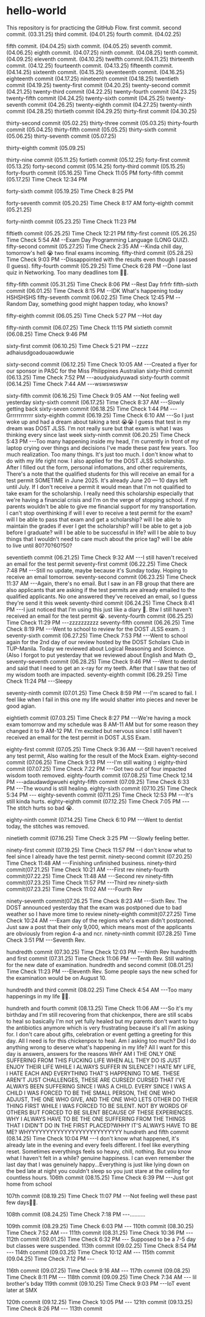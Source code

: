 # hello-world
This repository is for practicing the GitHub Flow.
first commit.
second commit. (03.31.25)
third commit. (04.01.25)
fourth commit. (04.02.25)

fifth commit. (04.04.25)
sixth commit. (04.05.25)
seventh commit. (04.06.25)
eighth commit. (04.07.25)
ninth commit. (04.08.25)
tenth commit. (04.09.25)
eleventh commit. (04.10.25)
twelfth commit.(04.11.25)
thirteenth commit. (04.12.25) 
fourteenth commit. (04.13.25)
fifteenth commit. (04.14.25)
sixteenth commit. (04.15.25)
seventeenth commit. (04.16.25)
eighteenth commit (04.17.25)
nineteenth commit (04.18.25)
twentieth commit (04.19.25)
twenty-first commit (04.20.25)
twenty-second commit (04.21.25)
twenty-third commit (04.22.25)
twenty-fourth commit (04.23.25)
twenty-fifth commit (04.24.25)
twenty-sixth commit (04.25.25)
twenty-seventh commit (04.26.25)
twenty-eighth commit (04.27.25)
twenty-ninth commit (04.28.25)
thirtieth commit (04.29.25)
thirty-first commit (04.30.25)

thirty-second commit (05.02.25)
thirty-three commit (05.03.25)
thirty-fourth commit (05.04.25)
thirty-fifth commit (05.05.25)
thirty-sixth commit (05.06.25)
thirty-seventh commit (05.07.25)

thirty-eighth commit (05.09.25)

thirty-nine commit (05.11.25) 
fortieth commit (05.12.25)
forty-first commit (05.13.25)
forty-second commit (05.14.25)
forty-third commit (05.15.25)
forty-fourth commit (05.16.25) Time Check 11:05 PM
forty-fifth commit (05.17.25) Time Check 12:34 PM

forty-sixth commit (05.19.25) Time Check 8:25 PM

forty-seventh commit (05.20.25) Time Check 8:17 AM
forty-eighth commit (05.21.25)

forty-ninth commit (05.23.25) Time Check 11:23 PM

fiftieth commit (05.25.25) Time Check 12:21 PM
fifty-first commit (05.26.25) Time Check 5:54 AM --Exam Day Programming Language (LONG QUIZ).
fifty-second commit (05.27.25) Time Check 2:35 AM --Kinda chill day, tomorrow's hell 😭 two final exams incoming.
fifty-third commit (05.28.25) Time Check 9:03 PM --Dissappointed with the results even though I passed (I guess).
fifty-fourth commit (05.29.25) Time Check  6:28 PM --Done last quiz in Networking. Too many deadlines tom 😵‍💫.

fifty-fifth commit (05.31.25) Time Check 8:06 PM --Rest Day frfrfr
fifth-sixth commit (06.01.25) Time Check 8:15 PM --IDK What's happening today HSHSHSHS
fifty-seventh commit (06.02.25) Time Check 12:45 PM --Random Day, something good might happen today, who knows? 


fifty-eighth commit (06.05.25) Time Check 5:27 PM --Hot day

fifty-ninth commit (06.07.25) Time Check 11:15 PM 
sixtieth commit (06.08.25) Time Check 9:46 PM

sixty-first commit (06.10.25) Time Check 5:21 PM --zzzz adhaiusdgoadouaowduwie

sixty-second commit (06.12.25) Time Check 10:05 AM ---Created a flyer for our sponsor in PASC for the Miss Philippines Australian 
sixty-third commit (06.13.25) Time Check 7:52 PM ---aoudyaiudyuwadi
sixty-fourth commit (06.14.25) Time Check 7:44 AM ---wswswswsw

sixty-fifth commit (06.16.25) Time Check 9:05 AM ---Not feeling well yesterday
sixty-sixth commit (06.17.25) Time Check 8:37 AM ---Slowly getting back
sixty-seven commit (06.18.25) Time Check 1:44 PM ---Grrrrrrrrrrr
sixty-eighth commit (06.19.25) Time Check 6:10 AM ---So I just woke up and had a dream about taking a test 😭😭 I guess that test in my dream was DOST JLSS. I'm not really sure but that exam is what I was thinking every since last week
sixty-ninth commit (06.20.25) Time Check 5:43 PM ---Too many happening inside my head, I'm currently in front of my laptop crying over things and decisions I've made these past few years. Too much realization. Too many things. It's just too much. I don't know what to do with my life right now. I also applied for the DOST JLSS scholarship. After I filled out the form, personal infomations, and other requirements, There's a note that the qualified students for this will receive an email for a test permit SOMETIME in June 2025. It's already June 20 — 10 days left until July. If I don't receive a permit it would mean that I'm not qualified to take exam for the scholarship. I really need this scholarship especially that we're having a financial crisis and I'm on the verge of stopping school. if my parents wouldn't be able to give me financial support for my transportation. I can't stop overthinking if will I ever to receive a test permit for the exam? will I be able to pass that exam and get a scholarship? will I be able to maintain the grades if ever I get the scholarship? will I be able to get a job before I graduate? will I be able to be successful in life? will I be able to buy things that I wouldn't need to care much about the price tag? will I be able to live until 80?70?60?50?  

seventieth commit (06.21.25) Time Check 9:32 AM ---I still haven't received an email for the test permit
seventy-first commit (06.22.25) Time Check 7:48 PM ---Still no update, maybe because it's Sunday today. Hoping to receive an email tomorrow.
seventy-second commit (06.23.25) Time Check 11:37 AM ---Again, there's no email. But I saw in an FB group that there are also applicants that are asking if the test permits are already emailed to the qualified applicants. No one answered they've received an email, so I guess they're send it this week 
seventy-third commit (06.24.25) Time Check 8:41 PM ---I just noticed that I'm using this just like a diary 🤣. Btw I still haven't received an email for the test permit 😭.
seventy-fourth commit (06.25.25) Time Check  11:29 PM ---zzzzzzzzzz
seventy-fifth commit (06.26.25) Time Check 8:19 PM ---Went to school to review for the DOST JLSS exam. :)
seventy-sixth commit (06.27.25) Time Check 7:53 PM ---Went to school again for the 2nd day of our review hosted by the DOST Scholars Club in TUP-Manila. Today we reviewed about Logical Reasoning and Science. (Also I forgot to put yesterday that we reviewed about English and Math 😊_
seventy-seventh commit (06.28.25) Time Check 9:46 PM ---Went to dentist and said that I need to get an x-ray for my teeth. After that I saw that two of my wisdom tooth are impacted.
seventy-eighth commit (06.29.25) Time Check 11:24 PM ---Sleepy

seventy-ninth commit (07.01.25) Time Check 8:59 PM ---I'm scared to fail. I feel like when I fail in this one my life would shatter into pieces and never be good agian.

eightieth commit (07.03.25) Time Check 8:27 PM ---We're having a mock exam tomorrow and my schedule was 8 AM-11 AM but for some reason they changed it to 9 AM-12 PM. I'm excited but nervous since I still haven't received an email for the test permit in DOST JLSS Exam.

eighty-first commit (07.05.25) Time Check 9:36 AM ---Still haven't received any test permit, Also waiting for the result of the Mock Exam.
eighty-second commit (07.06.25) Time Check 9:13 PM ---I'm still waiting :)
eighty-third commit (07.07.25) Time Check 7:22 PM ---Got two out of four impacted wisdom tooth removed. 
eighty-fourth commit (07.08.25) Time Check 12.14 PM ---adaudawdgwuehi
eighty-fifth commit (07.09.25) Time Check 6:33 PM ---The wound is still healing.
eighty-sixth commit (07.10.25) Time Check 5:34 PM ---
eighty-seventh commit (07.11.25) Time Check 12:53 PM ---It's still kinda hurts.
eighty-eighth commit (07.12.25) Time Check 7:05 PM ---The stitch hurts so bad 😭.

eighty-ninth commit (07.14.25) Time Check 6:10 PM ---Went to dentist today, the stitches was removed.

ninetieth commit (07.16.25) Time Check 3:25 PM ---Slowly feeling better.


ninety-first commit (07.19.25) Time Check 11:57 PM --I don't know what to feel since I already have the test permit.
ninety-second commit (07.20.25) Time Check 11:48 AM ---Finishing unfinished business.
ninety-third commit(07.21.25) Time Check 10:21 AM ---First rev
ninety-fourth commit(07.22.25) Time Check 11:48 AM ---Second rev
ninety-fifth commit(07.23.25) Time Check 11:57 PM ---Third rev
ninety-sixth commit(07.23.25) Time Check 11:02 AM ---Fourth Rev

ninety-seventh commit(07.26.25 Time Check 8:23 AM ---Sixth Rev. The DOST announced yesterday that the exam was postponed due to bad weather so I have more time to review
ninety-eighth commit(07.27.25) Time Check 10:24 AM ---Exam day of the regions who's exam didn't postponed. Just saw a post that their only 9,000, which means most of the applicants are obviously from region 4-a and ncr.
ninety-ninth commit (07.28.25) Time Check 3:51 PM ---Seventh Rev.

hundredth commit (07.30.25) Time Check 12:03 PM ---Ninth Rev
hundredth and first commit (07.31.25) Time Check 11:06 PM ---Tenth Rev. Still waiting for the new date of examination. 
hundredth and second commit (08.01.25) Time Check 11:23 PM ---Eleventh Rev. Some people says the new sched for the examination would be on August 10.

hundredth and third commit (08.02.25) Time Check 4:54 AM ---Too many happenings in my life 😵‍💫.










hundreth and fourth commit (08.13.25) Time Check 11:06 AM ---So it's my birthday and I'm still recovering from that chickenpox, there are still scabs to heal so basically I'm not yet fully healed but my parents don't want to buy the antibiotics anymore which is very frustrating because it's all I'm asking for. I don't care about gifts, celebration or event getting a greeting for this day. All I need is for this chickenpox to heal. Am I asking too much? Did I do anything wrong to deserve what's happening in my life? All I want for this day is answers, answers for the reasons WHY AM I THE ONLY ONE SUFFERING FROM THIS FUCKING LIFE WHEN ALL THEY DO IS JUST ENJOY THEIR LIFE WHILE I ALWAYS SUFFER IN SILENCE? I HATE MY LIFE, I HATE EACH AND EVERYTHING THAT'S HAPPENING TO ME. THESE AREN'T JUST CHALLENGES, THESE ARE CURSED! CURSED THAT I'VE ALWAYS BEEN SUFFERING SINCE I WAS A CHILD. EVERY SINCE I WAS A CHILD I WAS FORCED TO BE THE SMALL PERSON, THE ONE WHO ADJUST, THE ONE WHO GIVE, AND THE ONE WHO LETS OTHER DO THEIR THING FIRST WHILE I WAS FORCED TO BE SILENT. NOT BY WORDS OF OTHERS BUT FORCED TO BE SILENT BECAUSE OF THESE EXPERIENCES. WHY I ALWAYS HAVE TO BE THE ONE SUFFERING FROM THE THINGS THAT I DIDN'T DO IN THE FIRST PLACED?WHHY IT'S ALWAYS HAVE TO BE ME? WHYYYYYYYYYYYYYYYYYYYYYYYYYY
hundreth and fifth commit (08.14.25) Time Check 10:04 PM ---I don't know what happened, it's already late in the evening and every feels different. I feel like everything reset. Sometimes everythings feels so heavy, chill, nothing. But you know what I haven't felt in a while? genuine happiness. I can even remember the last day that I was genuinely happy...Everything is just like lying down on the bed late at night you couldn't sleep so you just stare at the ceiling for countless hours.
106th commit (08.15.25) Time Check 6:39 PM ---Just got home from school



107th commit (08.19.25) Time Check 11:07 PM ---Not feeling well these past few days😵‍💫.




108th commit (08.24.25) Time Check 7:18 PM ---..........




109th commit (08.29.25) Time Check 6:03 PM ---
110th commit (08.30.25) Time Check 7:52 AM ---
111th commit (08.31.25) Time Check 10:36 PM  ---
112th commit (09.01.25) Time Check 6:32 PM --- Supposed to be a 7-5 day but classes were suspended. 
113th commit (09.02.25) Time Check 8:54 PM --- 
114th commit (09.03.25) Time Check 10:12 AM ---
115th commit (09.04.25) Time Check 7:12 PM ---



116th commit (09.07.25) Time Check 9:16 AM ---
117th commit (09.08.25) Time Check 8:11 PM ---
118th commit (09.09.25) Time Check 7:34 AM --- lil brother's bday
119th commit (09.10.25) Time Check 9:03 PM ---IoT event later at SMX

120th commit (09.12.25) Time Check 10:05 PM ---
121th commit (09.13.25) Time Check 8:26 PM ---
113th commit
